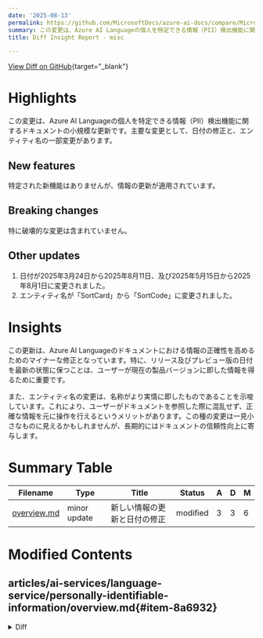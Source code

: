 ```yaml
---
date: '2025-08-13'
permalink: https://github.com/MicrosoftDocs/azure-ai-docs/compare/MicrosoftDocs:fd2e69f...MicrosoftDocs:ebf24ba
summary: この変更は、Azure AI Languageの個人を特定できる情報（PII）検出機能に関するドキュメントの小規模な更新です。主な内容として、日付の修正とエンティティ名の一部変更が行われています。新機能は特にありませんが、情報の更新が適用され、破壊的な変更も含まれていません。この更新は、ドキュメントの情報の正確性を高めることを目的としており、ユーザーにとって重要な情報が最新の状態に保たれています。エンティティ名の変更により、ユーザーがより正確な情報を元に操作を行えるようになり、ドキュメントの信頼性向上にも寄与します。
title: Diff Insight Report - misc

---
```


[View Diff on GitHub](https://github.com/MicrosoftDocs/azure-ai-docs/compare/MicrosoftDocs:fd2e69f...MicrosoftDocs:ebf24ba){target="_blank"}

# Highlights
この変更は、Azure AI Languageの個人を特定できる情報（PII）検出機能に関するドキュメントの小規模な更新です。主要な変更として、日付の修正と、エンティティ名の一部変更があります。

## New features
特定された新機能はありませんが、情報の更新が適用されています。

## Breaking changes
特に破壊的な変更は含まれていません。

## Other updates
1. 日付が2025年3月24日から2025年8月11日、及び2025年5月15日から2025年8月1日に変更されました。
2. エンティティ名が「SortCard」から「SortCode」に変更されました。

# Insights
この更新は、Azure AI Languageのドキュメントにおける情報の正確性を高めるためのマイナーな修正となっています。特に、リリース及びプレビュー版の日付を最新の状態に保つことは、ユーザーが現在の製品バージョンに即した情報を得るために重要です。

また、エンティティ名の変更は、名称がより実情に即したものであることを示唆しています。これにより、ユーザーがドキュメントを参照した際に混乱せず、正確な情報を元に操作を行えるというメリットがあります。この種の変更は一見小さなものに見えるかもしれませんが、長期的にはドキュメントの信頼性向上に寄与します。

# Summary Table
|  Filename  | Type |    Title    | Status | A  | D  | M  |
|------------|------|-------------|--------|----|----|----|
| [overview.md](#item-8a6932) | minor update | 新しい情報の更新と日付の修正 | modified | 3 | 3 | 6 | 


# Modified Contents
## articles/ai-services/language-service/personally-identifiable-information/overview.md{#item-8a6932}

<details>
<summary>Diff</summary>
````diff
@@ -6,7 +6,7 @@ author: laujan
 manager: nitinme
 ms.service: azure-ai-language
 ms.topic: overview
-ms.date: 03/24/2025
+ms.date: 08/11/2025
 ms.author: lajanuar
 ms.custom: language-service-pii
 ---
@@ -20,11 +20,11 @@ Azure AI Language Personally Identifiable Information (PII) detection is a featu
 
 ## What's new
 
-The 2025-05-15-preview introduces several new entities:
+The 2025-08-01-preview introduces several new entities:
 
 * [**DateOfBirth**](concepts/entity-categories.md#category-datetime) with English, French, German, Italian, Spanish, Portuguese, Brazilian Portuguese, and Dutch language support.
 * [**LicensePlate**](concepts/entity-categories.md#type-license-plate-) with English language support.
-* [**SortCard**](concepts/entity-categories.md#type-sort-code-) with English language support.
+* [**SortCode**](concepts/entity-categories.md#type-sort-code-) with English language support.
 
 
 The Text PII and Conversational PII detection preview API (version `2024-11-15-preview`) now supports the option to mask detected sensitive entities with a label beyond just redaction characters. Customers can specify if personal data content such as names and phone numbers, that is, `"John Doe received a call from 424-878-9192"`, are masked with a redaction character, that is, `"******** received a call from ************"`, or masked with an entity label, that is, `"[PERSON_1] received a call from [PHONENUMBER_1]"`. More on how to specify the redaction policy style for your outputs can be found in our [how-to guides](how-to-call.md). 
````
</details>

### Summary

```json
{
    "modification_type": "minor update",
    "modification_title": "新しい情報の更新と日付の修正"
}
```

### Explanation
この変更は、Azure AI Languageの個人を特定できる情報（PII）検出機能に関するドキュメントの小規模な更新を示しています。主に、併記されている日付が2025年3月24日から2025年8月11日に修正され、新しいプレビュー版の日付が2025年5月15日から2025年8月1日に変更されています。さらに、エンティティのリストも含まれており、「SortCard」が「SortCode」に名称変更され、適切なリンクが維持されています。

これにより、ドキュメントは最新のプロダクトリリースを正確に反映し、利用者に新機能に関する信頼性のある情報を提供できるようになっています。全体として、わずかな修正でありながら、情報の正確性を高める重要なアップデートとなります。


